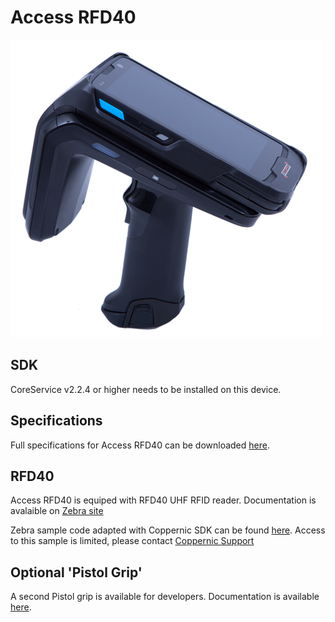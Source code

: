 Access RFD40
======

![](/img/devices/access-rfd40.png)

SDK
------------
CoreService v2.2.4 or higher needs to be installed on this device.

Specifications
--------------

Full specifications for Access RFD40 can be downloaded [here](https://www.coppernic.fr/en/documentations/).

RFD40
----------------

Access RFD40 is equiped with RFD40 UHF RFID reader. Documentation is avalaible on [Zebra site](https://www.zebra.com/gb/en/products/rfid/rfid-handhelds/rfd40.html)

Zebra sample code adapted with Coppernic SDK can be found [here](https://gitlab.com/Coppernic/Android/External/123rfid_mobile). Access to this sample is limited, please contact [Coppernic Support](mailto://support@coppernic.fr)

Optional 'Pistol Grip'
-----------

A second Pistol grip is available for developers. Documentation is available [here](/docs/product/access#optional-pistol-grip).
